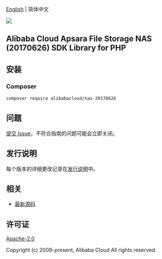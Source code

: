 [English](README.md) | 简体中文

![](https://aliyunsdk-pages.alicdn.com/icons/AlibabaCloud.svg)

## Alibaba Cloud Apsara File Storage NAS (20170626) SDK Library for PHP

## 安装

### Composer

```bash
composer require alibabacloud/nas-20170626
```

## 问题

[提交 Issue](https://github.com/aliyun/alibabacloud-sdk/issues/new)，不符合指南的问题可能会立即关闭。

## 发行说明

每个版本的详细更改记录在[发行说明](./ChangeLog.txt)中。

## 相关

* [最新源码](https://github.com/aliyun/alibabacloud-sdk)

## 许可证

[Apache-2.0](http://www.apache.org/licenses/LICENSE-2.0)

Copyright (c) 2009-present, Alibaba Cloud All rights reserved.
